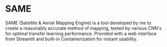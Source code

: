 # SAME
SAME (Satellite &amp; Aerial Mapping Engine) is a tool developed by me to create a reasonably accurate method of mapping, tested by various CNN's for optimal transfer learning performance. Provided with a web interface from Streamlit and built-in Containerization for instant usability. 
